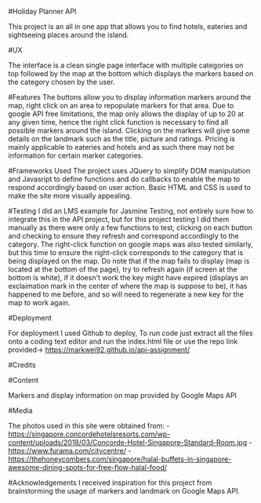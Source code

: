 #Holiday Planner API

This project is an all in one app that allows you to find hotels, eateries and sightseeing places around the island.

#UX

The interface is a clean single page interface with multiple categories on top followed by the map at the bottom which displays the markers based on the category chosen by the user.

#Features
The buttons allow you to display information markers around the map, right click on an area to repopulate markers for that area. Due to google API free limitations, the map only allows the
display of up to 20 at any given time, hence the right click function is necessary to find all possible markers around the island.
Clicking on the markers will give some details on the landmark such as the title, picture and ratings. Pricing is mainly applicable to eateries and hotels and as such there may not be information for certain
marker categories.

#Frameworks Used
The project uses JQuery to simplify DOM manipulation and Javasript to define functions and do callbacks to enable the map to respond accordingly based on user action.
Basic HTML and CSS is used to make the site more visually appealing.

#Testing
I did an LMS example for Jasmine Testing, not entirely sure how to integrate this in the API project, but for this project testing I did them
manually as there were only a few functions to test, clicking on each button and checking to ensure they refresh and correspond accordingly to the category. The right-click function on google maps was also
tested similarly, but this time to ensure the right-click corresponds to the category that is being displayed on the map. Do note that if the map fails to display (map is located at the bottom of the page), try to refresh
again (if screen at the bottom is white), if it doesn't work the key might have expired (displays an exclaimation mark in the center of where the map is suppose to be), it has happened to me before, and so will need to regenerate a new key for the map to work again.

#Deployment

For deployment I used Github to deploy, To run code just extract all the files onto a coding text editor and run the index.html file or use the repo link provided-> https://markwei92.github.io/api-assignment/ 

#Credits

#Content

Markers and display information on map provided by Google Maps API

#Media

The photos used in this site were obtained from:
-https://singapore.concordehotelsresorts.com/wp-content/uploads/2018/03/Concorde-Hotel-Singapore-Standard-Room.jpg
-https://www.furama.com/citycentre/
-https://thehoneycombers.com/singapore/halal-buffets-in-singapore-awesome-dining-spots-for-free-flow-halal-food/

#Acknowledgements
I received inspiration for this project from brainstorming the usage of markers and landmark on Google Maps API.